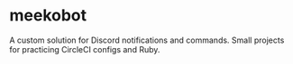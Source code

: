 # meekobot

A custom solution for Discord notifications and commands. Small projects for practicing CircleCI configs and Ruby.
